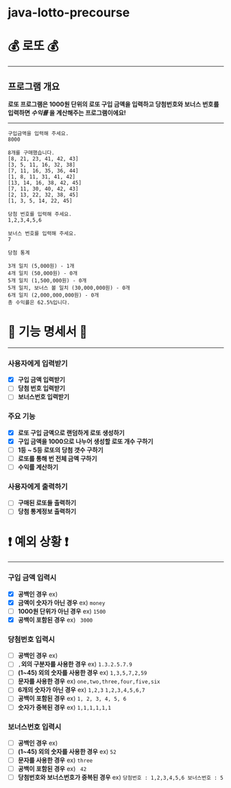 # java-lotto-precourse

#  💰 로또 💰 

***
## 프로그램 개요
**로또 프로그램은 1000원 단위의 로또 구입 금액을 입력하고 당첨번호와 보너스 번호를 입력하면 *수익률* 을 계산해주는 프로그램이에요!**

***

```
구입금액을 입력해 주세요.
8000

8개를 구매했습니다.
[8, 21, 23, 41, 42, 43]
[3, 5, 11, 16, 32, 38]
[7, 11, 16, 35, 36, 44]
[1, 8, 11, 31, 41, 42]
[13, 14, 16, 38, 42, 45]
[7, 11, 30, 40, 42, 43]
[2, 13, 22, 32, 38, 45]
[1, 3, 5, 14, 22, 45]

당첨 번호를 입력해 주세요.
1,2,3,4,5,6

보너스 번호를 입력해 주세요.
7

당첨 통계

3개 일치 (5,000원) - 1개
4개 일치 (50,000원) - 0개
5개 일치 (1,500,000원) - 0개
5개 일치, 보너스 볼 일치 (30,000,000원) - 0개
6개 일치 (2,000,000,000원) - 0개
총 수익률은 62.5%입니다.
```

# 📜 기능 명세서 📜

***

### 사용자에게 입력받기
- [x] **구입 금액 입력받기**
- [ ] **당첨 번호 입력받기**
- [ ] **보너스번호 입력받기**

### 주요 기능
- [x] **로또 구입 금액으로 랜덤하게 로또 생성하기**
- [x] **구입 금액을 1000으로 나누어 생성할 로또 개수 구하기**
- [ ] **1등 ~ 5등 로또의 당첨 갯수 구하기**
- [ ] **로또를 통해 번 전체 금액 구하기**
- [ ] **수익률 계산하기**

### 사용자에게 출력하기
- [ ] **구매된 로또들 출력하기**
- [ ] **당첨 통계정보 출력하기**

# ❗️ 예외 상황 ❗

***

### 구입 금액 입력시
- [x] **공백인 경우** ex) ` `
- [x] **금액이 숫자가 아닌 경우** ex) `money`
- [ ] **1000원 단위가 아닌 경우** ex) `1500`
- [x] **공백이 포함된 경우** ex) ` 3000`

### 당첨번호 입력시
- [ ] **공백인 경우** ex) ` `
- [ ] `,`**외의 구분자를 사용한 경우** ex) `1.3.2.5.7.9`
- [ ] **(1~45) 외의 숫자를 사용한 경우** ex) `1,3,5,7,2,59`
- [ ] **문자를 사용한 경우** ex) `one,two,three,four,five,six`
- [ ] **6개의 숫자가 아닌 경우** ex) `1,2,3` `1,2,3,4,5,6,7`
- [ ] **공백이 포함된 경우** ex) `1, 2, 3, 4, 5, 6`
- [ ] **숫자가 중복된 경우** ex) `1,1,1,1,1,1`

### 보너스번호 입력시
- [ ] **공백인 경우** ex) ` `
- [ ] **(1~45) 외의 숫자를 사용한 경우** ex) `52`
- [ ] **문자를 사용한 경우** ex) `three`
- [ ] **공백이 포함된 경우** ex) ` 42`
- [ ] **당첨번호와 보너스번호가 중복된 경우** ex) `당첨번호 : 1,2,3,4,5,6 보너스번호 : 5`